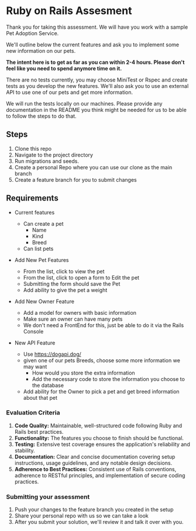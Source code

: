 # Ruby on Rails Assesment

Thank you for taking this assessment. We will have you work with a sample Pet Adoption Service.

We'll outline below the current features and ask you to implement some new information on our pets.

**The intent here is to get as far as you can within 2-4 hours. Please don't feel like you need to spend anymore time on it.**

There are no tests currently, you may choose MiniTest or Rspec and create tests as you develop the new features. We'll also ask you to use an external API to use one of our
pets and get more information.

We will run the tests locally on our machines. Please provide any documentation in the README you think might be needed for us to be able to follow the steps to do that.

## Steps

1. Clone this repo
2. Navigate to the project directory
3. Run migrations and seeds.
4. Create a personal Repo where you can use our clone as the main branch
5. Create a feature branch for you to submit changes

## Requirements

- Current features
    - Can create a pet
        - Name
        - Kind
        - Breed
    - Can list pets

- Add New Pet Features
    - From the list, click to view the pet
    - From the list, click to open a form to Edit the pet
    - Submitting the form should save the Pet
    - Add ability to give the pet a weight
- Add New Owner Feature
    - Add a model for owners with basic information
    - Make sure an owner can have many pets
    - We don't need a FrontEnd for this, just be able to do it via the Rails Console
- New API Feature
    - Use https://dogapi.dog/
    - given one of our pets Breeds, choose some more information we may want
        - How would you store the extra information
        - Add the necessary code to store the information you choose to the database
    - Add ability for the Owner to pick a pet and get breed information about that pet

### **Evaluation Criteria**

1. **Code Quality:** Maintainable, well-structured code following Ruby and Rails best practices.
2. **Functionality:** The features you choose to finish should be functional.
3. **Testing:** Extensive test coverage ensures the application's reliability and stability.
4. **Documentation:** Clear and concise documentation covering setup instructions, usage guidelines, and any notable design decisions.
5. **Adherence to Best Practices:** Consistent use of Rails conventions, adherence to RESTful principles, and implementation of secure coding practices.

### Submitting your assessment
1. Push your changes to the feature branch you created in the setup
2. Share your personal repo with us so we can take a look
3. After you submit your solution, we'll review it and talk it over with you.

